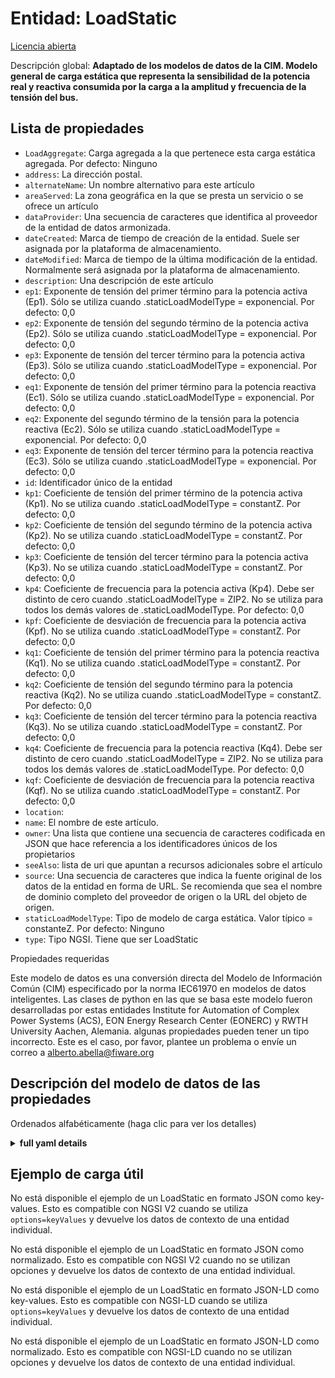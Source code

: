 Entidad: LoadStatic  
===================  
[Licencia abierta](https://github.com/smart-data-models//dataModel.EnergyCIM/blob/master/LoadStatic/LICENSE.md)  
Descripción global: **Adaptado de los modelos de datos de la CIM. Modelo general de carga estática que representa la sensibilidad de la potencia real y reactiva consumida por la carga a la amplitud y frecuencia de la tensión del bus.**  

## Lista de propiedades  

- `LoadAggregate`: Carga agregada a la que pertenece esta carga estática agregada. Por defecto: Ninguno  - `address`: La dirección postal.  - `alternateName`: Un nombre alternativo para este artículo  - `areaServed`: La zona geográfica en la que se presta un servicio o se ofrece un artículo  - `dataProvider`: Una secuencia de caracteres que identifica al proveedor de la entidad de datos armonizada.  - `dateCreated`: Marca de tiempo de creación de la entidad. Suele ser asignada por la plataforma de almacenamiento.  - `dateModified`: Marca de tiempo de la última modificación de la entidad. Normalmente será asignada por la plataforma de almacenamiento.  - `description`: Una descripción de este artículo  - `ep1`: Exponente de tensión del primer término para la potencia activa (Ep1).  Sólo se utiliza cuando .staticLoadModelType = exponencial. Por defecto: 0,0  - `ep2`: Exponente de tensión del segundo término de la potencia activa (Ep2).  Sólo se utiliza cuando .staticLoadModelType = exponencial. Por defecto: 0,0  - `ep3`: Exponente de tensión del tercer término para la potencia activa (Ep3).  Sólo se utiliza cuando .staticLoadModelType = exponencial. Por defecto: 0,0  - `eq1`: Exponente de tensión del primer término para la potencia reactiva (Ec1).  Sólo se utiliza cuando .staticLoadModelType = exponencial. Por defecto: 0,0  - `eq2`: Exponente del segundo término de la tensión para la potencia reactiva (Ec2).  Sólo se utiliza cuando .staticLoadModelType = exponencial. Por defecto: 0,0  - `eq3`: Exponente de tensión del tercer término para la potencia reactiva (Ec3).  Sólo se utiliza cuando .staticLoadModelType = exponencial. Por defecto: 0,0  - `id`: Identificador único de la entidad  - `kp1`: Coeficiente de tensión del primer término de la potencia activa (Kp1).  No se utiliza cuando .staticLoadModelType = constantZ. Por defecto: 0,0  - `kp2`: Coeficiente de tensión del segundo término de la potencia activa (Kp2).  No se utiliza cuando .staticLoadModelType = constantZ. Por defecto: 0,0  - `kp3`: Coeficiente de tensión del tercer término para la potencia activa (Kp3).  No se utiliza cuando .staticLoadModelType = constantZ. Por defecto: 0,0  - `kp4`: Coeficiente de frecuencia para la potencia activa (Kp4).  Debe ser distinto de cero cuando .staticLoadModelType = ZIP2.  No se utiliza para todos los demás valores de .staticLoadModelType. Por defecto: 0,0  - `kpf`: Coeficiente de desviación de frecuencia para la potencia activa (Kpf).  No se utiliza cuando .staticLoadModelType = constantZ. Por defecto: 0,0  - `kq1`: Coeficiente de tensión del primer término para la potencia reactiva (Kq1).  No se utiliza cuando .staticLoadModelType = constantZ. Por defecto: 0,0  - `kq2`: Coeficiente de tensión del segundo término para la potencia reactiva (Kq2).  No se utiliza cuando .staticLoadModelType = constantZ. Por defecto: 0,0  - `kq3`: Coeficiente de tensión del tercer término para la potencia reactiva (Kq3).  No se utiliza cuando .staticLoadModelType = constantZ. Por defecto: 0,0  - `kq4`: Coeficiente de frecuencia para la potencia reactiva (Kq4).  Debe ser distinto de cero cuando .staticLoadModelType = ZIP2.  No se utiliza para todos los demás valores de .staticLoadModelType. Por defecto: 0,0  - `kqf`: Coeficiente de desviación de frecuencia para la potencia reactiva (Kqf).  No se utiliza cuando .staticLoadModelType = constantZ. Por defecto: 0,0  - `location`:   - `name`: El nombre de este artículo.  - `owner`: Una lista que contiene una secuencia de caracteres codificada en JSON que hace referencia a los identificadores únicos de los propietarios  - `seeAlso`: lista de uri que apuntan a recursos adicionales sobre el artículo  - `source`: Una secuencia de caracteres que indica la fuente original de los datos de la entidad en forma de URL. Se recomienda que sea el nombre de dominio completo del proveedor de origen o la URL del objeto de origen.  - `staticLoadModelType`: Tipo de modelo de carga estática.  Valor típico = constanteZ. Por defecto: Ninguno  - `type`: Tipo NGSI. Tiene que ser LoadStatic    
Propiedades requeridas  
Este modelo de datos es una conversión directa del Modelo de Información Común (CIM) especificado por la norma IEC61970 en modelos de datos inteligentes. Las clases de python en las que se basa este modelo fueron desarrolladas por estas entidades Institute for Automation of Complex Power Systems (ACS), EON Energy Research Center (EONERC) y RWTH University Aachen, Alemania. algunas propiedades pueden tener un tipo incorrecto. Este es el caso, por favor, plantee un problema o envíe un correo a alberto.abella@fiware.org  
## Descripción del modelo de datos de las propiedades  
Ordenados alfabéticamente (haga clic para ver los detalles)  
<details><summary><strong>full yaml details</strong></summary>    
```yaml  
LoadStatic:    
  description: 'Adapted from CIM data models. General static load model representing the sensitivity of the real and reactive power consumed by the load to the amplitude and frequency of the bus voltage.'    
  properties:    
    LoadAggregate:    
      description: 'Aggregate load to which this aggregate static load belongs. Default: None'    
      type: number    
      x-ngsi:    
        model: https://schema.org/Number    
    address:    
      description: 'The mailing address.'    
      properties:    
        addressCountry:    
          description: 'Property. The country. For example, Spain. Model:''https://schema.org/Text'''    
          type: string    
        addressLocality:    
          description: 'Property. The locality in which the street address is, and which is in the region. Model:''https://schema.org/Text'''    
          type: string    
        addressRegion:    
          description: 'Property. The region in which the locality is, and which is in the country. Model:''https://schema.org/Text'''    
          type: string    
        areaServed:    
          description: 'Property. The geographic area where a service or offered item is provided. Model:''https://schema.org/Text'''    
          type: string    
        postOfficeBoxNumber:    
          description: 'Property. The post office box number for PO box addresses. For example, Spain. Model:''https://schema.org/Text'''    
          type: string    
        postalCode:    
          description: 'Property. The postal code. For example, Spain. Model:''https://schema.org/Text'''    
          type: string    
        streetAddress:    
          description: 'Property. The street address. Model:''https://schema.org/Text'''    
          type: string    
      type: Property    
    alternateName:    
      description: 'An alternative name for this item'    
      type: Property    
    areaServed:    
      description: 'The geographic area where a service or offered item is provided'    
      type: Property    
      x-ngsi:    
        model: https://schema.org/Text    
    dataProvider:    
      description: 'A sequence of characters identifying the provider of the harmonised data entity.'    
      type: Property    
    dateCreated:    
      description: 'Entity creation timestamp. This will usually be allocated by the storage platform.'    
      format: date-time    
      type: Property    
    dateModified:    
      description: 'Timestamp of the last modification of the entity. This will usually be allocated by the storage platform.'    
      format: date-time    
      type: Property    
    description:    
      description: 'A description of this item'    
      type: Property    
    ep1:    
      description: 'First term voltage exponent for active power (Ep1).  Used only when .staticLoadModelType = exponential. Default: 0.0'    
      type: number    
      x-ngsi:    
        model: https://schema.org/Number    
    ep2:    
      description: 'Second term voltage exponent for active power (Ep2).  Used only when .staticLoadModelType = exponential. Default: 0.0'    
      type: number    
      x-ngsi:    
        model: https://schema.org/Number    
    ep3:    
      description: 'Third term voltage exponent for active power (Ep3).  Used only when .staticLoadModelType = exponential. Default: 0.0'    
      type: number    
      x-ngsi:    
        model: https://schema.org/Number    
    eq1:    
      description: 'First term voltage exponent for reactive power (Eq1).  Used only when .staticLoadModelType = exponential. Default: 0.0'    
      type: number    
      x-ngsi:    
        model: https://schema.org/Number    
    eq2:    
      description: 'Second term voltage exponent for reactive power (Eq2).  Used only when .staticLoadModelType = exponential. Default: 0.0'    
      type: number    
      x-ngsi:    
        model: https://schema.org/Number    
    eq3:    
      description: 'Third term voltage exponent for reactive power (Eq3).  Used only when .staticLoadModelType = exponential. Default: 0.0'    
      type: number    
      x-ngsi:    
        model: https://schema.org/Number    
    id:    
      anyOf: &loadstatic_-_properties_-_owner_-_items_-_anyof    
        - description: 'Property. Identifier format of any NGSI entity'    
          maxLength: 256    
          minLength: 1    
          pattern: ^[\w\-\.\{\}\$\+\*\[\]`|~^@!,:\\]+$    
          type: string    
        - description: 'Property. Identifier format of any NGSI entity'    
          format: uri    
          type: string    
      description: 'Unique identifier of the entity'    
      type: Property    
    kp1:    
      description: 'First term voltage coefficient for active power (Kp1).  Not used when .staticLoadModelType = constantZ. Default: 0.0'    
      type: number    
      x-ngsi:    
        model: https://schema.org/Number    
    kp2:    
      description: 'Second term voltage coefficient for active power (Kp2).  Not used when .staticLoadModelType = constantZ. Default: 0.0'    
      type: number    
      x-ngsi:    
        model: https://schema.org/Number    
    kp3:    
      description: 'Third term voltage coefficient for active power (Kp3).  Not used when .staticLoadModelType = constantZ. Default: 0.0'    
      type: number    
      x-ngsi:    
        model: https://schema.org/Number    
    kp4:    
      description: 'Frequency coefficient for active power (Kp4).  Must be non-zero when .staticLoadModelType = ZIP2.  Not used for all other values of .staticLoadModelType. Default: 0.0'    
      type: number    
      x-ngsi:    
        model: https://schema.org/Number    
    kpf:    
      description: 'Frequency deviation coefficient for active power (Kpf).  Not used when .staticLoadModelType = constantZ. Default: 0.0'    
      type: number    
      x-ngsi:    
        model: https://schema.org/Number    
    kq1:    
      description: 'First term voltage coefficient for reactive power (Kq1).  Not used when .staticLoadModelType = constantZ. Default: 0.0'    
      type: number    
      x-ngsi:    
        model: https://schema.org/Number    
    kq2:    
      description: 'Second term voltage coefficient for reactive power (Kq2).  Not used when .staticLoadModelType = constantZ. Default: 0.0'    
      type: number    
      x-ngsi:    
        model: https://schema.org/Number    
    kq3:    
      description: 'Third term voltage coefficient for reactive power (Kq3).  Not used when .staticLoadModelType = constantZ. Default: 0.0'    
      type: number    
      x-ngsi:    
        model: https://schema.org/Number    
    kq4:    
      description: 'Frequency coefficient for reactive power (Kq4).  Must be non-zero when .staticLoadModelType = ZIP2.  Not used for all other values of .staticLoadModelType. Default: 0.0'    
      type: number    
      x-ngsi:    
        model: https://schema.org/Number    
    kqf:    
      description: 'Frequency deviation coefficient for reactive power (Kqf).  Not used when .staticLoadModelType = constantZ. Default: 0.0'    
      type: number    
      x-ngsi:    
        model: https://schema.org/Number    
    location:    
      $id: https://geojson.org/schema/Geometry.json    
      $schema: "http://json-schema.org/draft-07/schema#"    
      oneOf:    
        - properties:    
            bbox:    
              items:    
                type: number    
              minItems: 4    
              type: array    
            coordinates:    
              items:    
                type: number    
              minItems: 2    
              type: array    
            type:    
              enum:    
                - Point    
              type: string    
          required:    
            - type    
            - coordinates    
          title: 'GeoJSON Point'    
          type: object    
        - properties:    
            bbox:    
              items:    
                type: number    
              minItems: 4    
              type: array    
            coordinates:    
              items:    
                items:    
                  type: number    
                minItems: 2    
                type: array    
              minItems: 2    
              type: array    
            type:    
              enum:    
                - LineString    
              type: string    
          required:    
            - type    
            - coordinates    
          title: 'GeoJSON LineString'    
          type: object    
        - properties:    
            bbox:    
              items:    
                type: number    
              minItems: 4    
              type: array    
            coordinates:    
              items:    
                items:    
                  items:    
                    type: number    
                  minItems: 2    
                  type: array    
                minItems: 4    
                type: array    
              type: array    
            type:    
              enum:    
                - Polygon    
              type: string    
          required:    
            - type    
            - coordinates    
          title: 'GeoJSON Polygon'    
          type: object    
        - properties:    
            bbox:    
              items:    
                type: number    
              minItems: 4    
              type: array    
            coordinates:    
              items:    
                items:    
                  type: number    
                minItems: 2    
                type: array    
              type: array    
            type:    
              enum:    
                - MultiPoint    
              type: string    
          required:    
            - type    
            - coordinates    
          title: 'GeoJSON MultiPoint'    
          type: object    
        - properties:    
            bbox:    
              items:    
                type: number    
              minItems: 4    
              type: array    
            coordinates:    
              items:    
                items:    
                  items:    
                    type: number    
                  minItems: 2    
                  type: array    
                minItems: 2    
                type: array    
              type: array    
            type:    
              enum:    
                - MultiLineString    
              type: string    
          required:    
            - type    
            - coordinates    
          title: 'GeoJSON MultiLineString'    
          type: object    
        - properties:    
            bbox:    
              items:    
                type: number    
              minItems: 4    
              type: array    
            coordinates:    
              items:    
                items:    
                  items:    
                    items:    
                      type: number    
                    minItems: 2    
                    type: array    
                  minItems: 4    
                  type: array    
                type: array    
              type: array    
            type:    
              enum:    
                - MultiPolygon    
              type: string    
          required:    
            - type    
            - coordinates    
          title: 'GeoJSON MultiPolygon'    
          type: object    
      title: 'GeoJSON Geometry'    
    name:    
      description: 'The name of this item.'    
      type: Property    
    owner:    
      description: 'A List containing a JSON encoded sequence of characters referencing the unique Ids of the owner(s)'    
      items:    
        anyOf: *loadstatic_-_properties_-_owner_-_items_-_anyof    
        description: 'Property. Unique identifier of the entity'    
      type: Property    
    seeAlso:    
      description: 'list of uri pointing to additional resources about the item'    
      oneOf:    
        - items:    
            - format: uri    
              type: string    
          minItems: 1    
          type: array    
        - format: uri    
          type: string    
      type: Property    
    source:    
      description: 'A sequence of characters giving the original source of the entity data as a URL. Recommended to be the fully qualified domain name of the source provider, or the URL to the source object.'    
      type: Property    
    staticLoadModelType:    
      description: 'Type of static load model.  Typical Value = constantZ. Default: None'    
      type: number    
      x-ngsi:    
        model: https://schema.org/Number    
    type:    
      description: 'NGSI type. It has to be LoadStatic'    
      enum:    
        - LoadStatic    
      type: Property    
  required: []    
  type: object    
```  
</details>    
## Ejemplo de carga útil  
No está disponible el ejemplo de un LoadStatic en formato JSON como key-values. Esto es compatible con NGSI V2 cuando se utiliza `options=keyValues` y devuelve los datos de contexto de una entidad individual.  
No está disponible el ejemplo de un LoadStatic en formato JSON como normalizado. Esto es compatible con NGSI V2 cuando no se utilizan opciones y devuelve los datos de contexto de una entidad individual.  
No está disponible el ejemplo de un LoadStatic en formato JSON-LD como key-values. Esto es compatible con NGSI-LD cuando se utiliza `options=keyValues` y devuelve los datos de contexto de una entidad individual.  
No está disponible el ejemplo de un LoadStatic en formato JSON-LD como normalizado. Esto es compatible con NGSI-LD cuando no se utilizan opciones y devuelve los datos de contexto de una entidad individual.  
